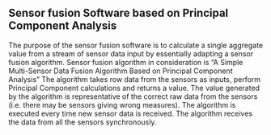 ## Sensor fusion Software based on Principal Component Analysis ##

The purpose of the sensor fusion software is to calculate a single aggregate value from a stream of sensor data input by essentially adapting a sensor fusion algorithm. Sensor fusion algorithm in consideration is “A Simple Multi-Sensor Data Fusion Algorithm Based on Principal Component
Analysis” The algorithm takes row data from the sensors as inputs, perform Principal Component calculations and returns a value. The value generated by the algorithm is representative of the correct raw data from the sensors (i.e. there may be sensors giving wrong measures). The algorithm is executed every time new sensor data is received. The algorithm receives the data from all the sensors synchronously.
